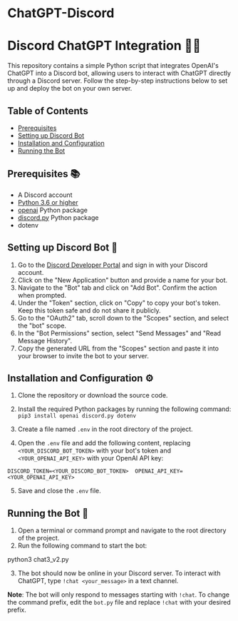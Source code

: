 # ChatGPT-Discord
# Discord ChatGPT Integration 🤖💬

This repository contains a simple Python script that integrates OpenAI's ChatGPT into a Discord bot, allowing users to interact with ChatGPT directly through a Discord server. Follow the step-by-step instructions below to set up and deploy the bot on your own server.

## Table of Contents

- [Prerequisites](#prerequisites)
- [Setting up Discord Bot](#setting-up-discord-bot)
- [Installation and Configuration](#installation-and-configuration)
- [Running the Bot](#running-the-bot)

## Prerequisites 📚

- A Discord account
- [Python 3.6 or higher](https://www.python.org/downloads/)
- [openai](https://github.com/openai/openai) Python package
- [discord.py](https://github.com/Rapptz/discord.py) Python package
 - dotenv

## Setting up Discord Bot 🤖

1. Go to the [Discord Developer Portal](https://discord.com/developers/applications) and sign in with your Discord account.
2. Click on the "New Application" button and provide a name for your bot.
3. Navigate to the "Bot" tab and click on "Add Bot". Confirm the action when prompted.
4. Under the "Token" section, click on "Copy" to copy your bot's token. Keep this token safe and do not share it publicly.
5. Go to the "OAuth2" tab, scroll down to the "Scopes" section, and select the "bot" scope.
6. In the "Bot Permissions" section, select "Send Messages" and "Read Message History".
7. Copy the generated URL from the "Scopes" section and paste it into your browser to invite the bot to your server.

## Installation and Configuration ⚙️

1. Clone the repository or download the source code.
2. Install the required Python packages by running the following command:
`pip3 install openai discord.py dotenv`

3. Create a file named `.env` in the root directory of the project.
4. Open the `.env` file and add the following content, replacing `<YOUR_DISCORD_BOT_TOKEN>` with your bot's token and `<YOUR_OPENAI_API_KEY>` with your OpenAI API key:

`DISCORD_TOKEN=<YOUR_DISCORD_BOT_TOKEN> 
OPENAI_API_KEY=<YOUR_OPENAI_API_KEY>`

5. Save and close the `.env` file.

## Running the Bot 🚀

1. Open a terminal or command prompt and navigate to the root directory of the project.
2. Run the following command to start the bot:

python3 chat3_v2.py

3. The bot should now be online in your Discord server. To interact with ChatGPT, type `!chat <your_message>` in a text channel.

**Note**: The bot will only respond to messages starting with `!chat`. To change the command prefix, edit the `bot.py` file and replace `!chat` with your desired prefix.
